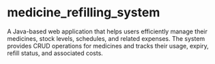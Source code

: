 # medicine_refilling_system
A Java-based web application that helps users efficiently manage their medicines, stock levels, schedules, and related expenses. The system provides CRUD operations for medicines and tracks their usage, expiry, refill status, and associated costs.
